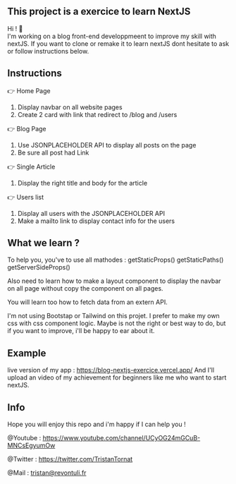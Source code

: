 ## This project is a exercice to learn NextJS 
Hi ! 👋  
I'm working on a blog front-end developpmeent to improve my skill with nextJS. 
If you want to clone or remake it to learn nextJS dont hesitate to ask or follow instructions below. 

## Instructions 

👉 Home Page 
1. Display navbar on all website pages 
2. Create 2 card with link that redirect to /blog and /users 

👉 Blog Page 
1. Use JSONPLACEHOLDER API to display all posts on the page 
2. Be sure all post had Link 

👉 Single Article 
1. Display the right title and body for the article 

👉 Users list 
1. Display all users with the JSONPLACEHOLDER API 
2. Make a mailto link to display contact info for the users 

## What we learn ? 

To help you, you've to use all mathodes : 
getStaticProps()
getStaticPaths()
getServerSideProps() 

Also need to learn how to make a layout component to display the navbar on all page without copy the component on all pages. 

You will learn too how to fetch data from an extern API.

I'm not using Bootstap or Tailwind on this projet. 
I prefer to make my own css with css component logic. 
Maybe is not the right or best way to do, but if you want to improve, i'll be happy to ear about it. 

## Example 

live version of my app : https://blog-nextjs-exercice.vercel.app/
And I'll upload an video of my achievement for beginners like me who want to start nextJS. 

## Info 

Hope you will enjoy this repo and i'm happy if I can help you ! 

@Youtube : https://www.youtube.com/channel/UCyOG24mGCuB-MNCsEgyumOw

@Twitter : https://twitter.com/TristanTornat

@Mail : tristan@revontuli.fr 

